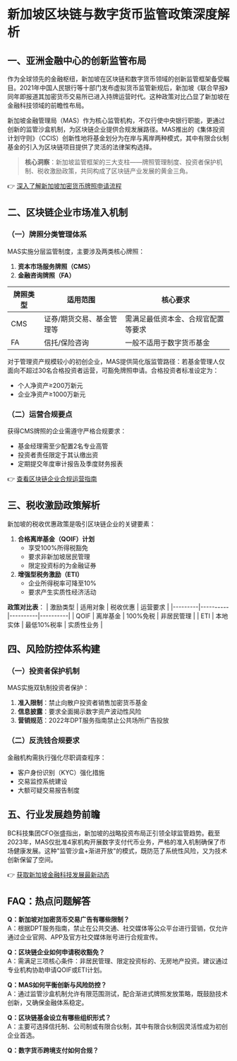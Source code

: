 # 新加坡区块链与数字货币监管政策深度解析

## 一、亚洲金融中心的创新监管布局
作为全球领先的金融枢纽，新加坡在区块链和数字货币领域的创新监管框架备受瞩目。2021年中国人民银行等十部门发布虚拟货币监管新规后，新加坡《联合早报》同年即报道其加密货币交易所已进入持牌运营时代。这种政策对比凸显了新加坡在金融科技领域的前瞻性布局。

新加坡金融管理局（MAS）作为核心监管机构，不仅行使中央银行职能，更通过创新的监管沙盒机制，为区块链企业提供合规发展路径。MAS推出的《集体投资计划守则》（CCIS）创新性地将基金划分为在岸与离岸两种模式，其中有限合伙制基金的引入为区块链项目提供了灵活的法律架构选择。

> **核心洞察**：新加坡监管框架的三大支柱——牌照管理制度、投资者保护机制、税收激励政策，共同构成了区块链产业发展的黄金三角。

👉 [深入了解新加坡加密货币牌照申请流程](https://bit.ly/okx_welcome)

## 二、区块链企业市场准入机制
### （一）牌照分类管理体系
MAS实施分层监管制度，主要涉及两类核心牌照：
1. **资本市场服务牌照（CMS）**
2. **金融咨询牌照（FA）**

| 牌照类型 | 适用范围 | 核心要求 |
|---------|----------|----------|
| CMS | 证券/期货交易、基金管理等 | 需满足最低资本金、合规官配置等要求 |
| FA | 信托/保险咨询 | 一般不适用于数字货币基金 |

对于管理资产规模较小的初创企业，MAS提供简化版监管路径：若基金管理人仅面向不超过30名合格投资者运营，可豁免牌照申请。合格投资者标准设定为：
- 个人净资产≥200万新元
- 企业净资产≥1000万新元

### （二）运营合规要点
获得CMS牌照的企业需遵守严格合规要求：
- 基金经理需至少配置2名专业高管
- 投资者责任限定于其认缴出资
- 定期提交年度审计报告及季度财务报表

👉 [查看区块链企业合规运营指南](https://bit.ly/okx_welcome)

## 三、税收激励政策解析
新加坡的税收优惠政策是吸引区块链企业的关键要素：
1. **合格离岸基金（QOIF）计划**
   - 享受100%所得税豁免
   - 要求非新加坡居民管理
   - 限定投资标的为金融证券
2. **增强型税务激励（ETI）**
   - 企业所得税率可降至10%
   - 要求产生实质性经济活动

**政策对比表**：
| 激励类型 | 适用对象 | 税收优惠 | 运营要求 |
|---------|----------|----------|----------|
| QOIF | 离岸基金 | 100%免税 | 非居民管理 |
| ETI | 本地实体 | 最低10%税率 | 实质性业务 |

## 四、风险防控体系构建
### （一）投资者保护机制
MAS实施双轨制投资者保护：
1. **准入限制**：禁止向散户投资者销售加密货币基金
2. **信息披露**：要求全面揭示数字资产波动性风险
3. **营销规范**：2022年DPT服务指南禁止公共场所广告投放

### （二）反洗钱合规要求
金融机构需执行强化尽职调查程序：
- 客户身份识别（KYC）强化措施
- 交易监控系统建设
- 大额可疑交易报告制度

## 五、行业发展趋势前瞻
BC科技集团CFO张盛指出，新加坡的战略投资布局正引领全球监管趋势。截至2023年，MAS仅批准4家机构开展数字支付代币业务，严格的准入机制确保了市场健康发展。这种"监管沙盒+渐进开放"的模式，既防范了系统性风险，又为技术创新保留了空间。

👉 [获取新加坡金融科技发展最新动态](https://bit.ly/okx_welcome)

## FAQ：热点问题解答
**Q：新加坡对加密货币交易广告有哪些限制？**  
A：根据DPT服务指南，禁止在公共交通、社交媒体等公众平台进行营销，仅允许通过企业官网、APP及官方社交媒体账号进行合规宣传。

**Q：区块链企业如何申请税收豁免？**  
A：需满足三项核心条件：非居民管理、限定投资标的、无房地产投资。建议通过专业机构协助申请QOIF或ETI计划。

**Q：MAS如何平衡创新与风险防控？**  
A：通过监管沙盒机制允许有限范围测试，配合渐进式牌照发放策略，既鼓励技术创新，又确保金融体系稳定。

**Q：区块链基金设立有哪些组织形式？**  
A：主要可选择信托制、公司制或有限合伙制，其中有限合伙制因灵活性成为初创企业首选。

**Q：数字货币跨境支付如何合规？**  
